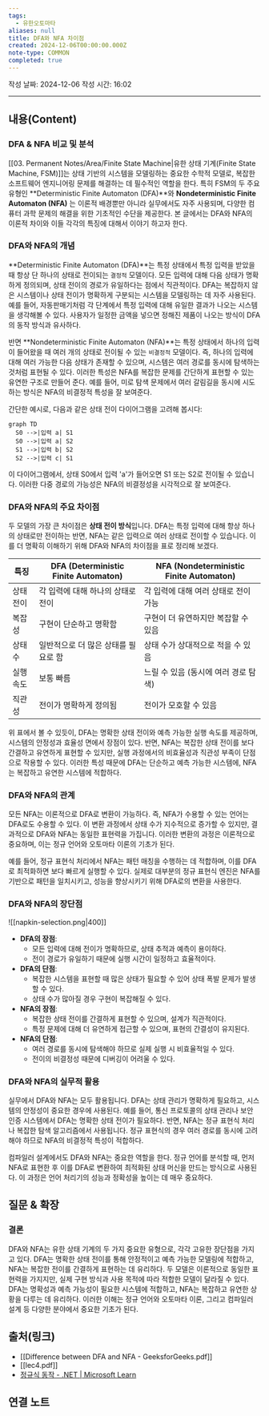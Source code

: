 ```yaml
---
tags:
  - 유한오토마타
aliases: null
title: DFA와 NFA 차이점
created: 2024-12-06T00:00:00.000Z
note-type: COMMON
completed: true
---
```

작성 날짜: 2024-12-06
작성 시간: 16:02


----
## 내용(Content)

### DFA & NFA 비교 및  분석

[[03. Permanent Notes/Area/Finite State Machine|유한 상태 기계(Finite State Machine, FSM)]]는 상태 기반의 시스템을 모델링하는 중요한 수학적 모델로, 복잡한 소프트웨어 엔지니어링 문제를 해결하는 데 필수적인 역할을 한다. 특히 FSM의 두 주요 유형인 **Deterministic Finite Automaton (DFA)**와 **Nondeterministic Finite Automaton (NFA)** 는 이론적 배경뿐만 아니라 실무에서도 자주 사용되며, 다양한 컴퓨터 과학 문제의 해결을 위한 기초적인 수단을 제공한다. 본 글에서는 DFA와 NFA의 이론적 차이와 이들 각각의 특징에 대해서 이야기 하고자 한다.

### DFA와 NFA의 개념

**Deterministic Finite Automaton (DFA)**는 특정 상태에서 특정 입력을 받았을 때 항상 단 하나의 상태로 전이되는  `결정적` 모델이다.  모든 입력에 대해 다음 상태가 명확하게 정의되며, 상태 전이의 경로가 유일하다는 점에서 직관적이다. DFA는 복잡하지 않은 시스템이나 상태 전이가 명확하게 구분되는 시스템을 모델링하는 데 자주 사용된다. 예를 들어, 자동판매기처럼 각 단계에서 특정 입력에 대해 유일한 결과가 나오는 시스템을 생각해볼 수 있다. 사용자가 일정한 금액을 넣으면 정해진 제품이 나오는 방식이 DFA의 동작 방식과 유사하다.

반면 **Nondeterministic Finite Automaton (NFA)**는 특정 상태에서 하나의 입력이 들어왔을 때 여러 개의 상태로 전이될 수 있는 `비결정적` 모델이다. 즉, 하나의 입력에 대해 여러 가능한 다음 상태가 존재할 수 있으며, 시스템은 여러 경로를 동시에 탐색하는 것처럼 표현될 수 있다. 이러한 특성은 NFA를 복잡한 문제를 간단하게 표현할 수 있는 유연한 구조로 만들어 준다. 예를 들어, 미로 탐색 문제에서 여러 갈림길을 동시에 시도하는 방식은 NFA의 비결정적 특성을 잘 보여준다.

간단한 예시로, 다음과 같은 상태 전이 다이어그램을 고려해 봅시다:
```mermaid
graph TD
  S0 -->|입력 a| S1
  S0 -->|입력 a| S2
  S1 -->|입력 b| S2
  S2 -->|입력 c| S1
```

이 다이어그램에서, 상태 S0에서 입력 'a'가 들어오면 S1 또는 S2로 전이될 수 있습니다. 이러한 다중 경로의 가능성은 NFA의 비결정성을 시각적으로 잘 보여준다.

### DFA와 NFA의 주요 차이점

두 모델의 가장 큰 차이점은 **상태 전이 방식**입니다. DFA는 특정 입력에 대해 항상 하나의 상태로만 전이하는 반면, NFA는 같은 입력으로 여러 상태로 전이할 수 있습니다. 이를 더 명확히 이해하기 위해 DFA와 NFA의 차이점을 표로 정리해 보겠다.

| 특징    | DFA (Deterministic Finite Automaton) | NFA (Nondeterministic Finite Automaton) |
| ----- | ------------------------------------ | --------------------------------------- |
| 상태 전이 | 각 입력에 대해 하나의 상태로 전이                  | 각 입력에 대해 여러 상태로 전이 가능                   |
| 복잡성   | 구현이 단순하고 명확함                         | 구현이 더 유연하지만 복잡할 수 있음                    |
| 상태 수  | 일반적으로 더 많은 상태를 필요로 함                 | 상태 수가 상대적으로 적을 수 있음                     |
| 실행 속도 | 보통 빠름                                | 느릴 수 있음 (동시에 여러 경로 탐색)                  |
| 직관성   | 전이가 명확하게 정의됨                         | 전이가 모호할 수 있음                            |

위 표에서 볼 수 있듯이, DFA는 명확한 상태 전이와 예측 가능한 실행 속도를 제공하며, 시스템의 안정성과 효율성 면에서 장점이 있다. 반면, NFA는 복잡한 상태 전이를 보다 간결하고 유연하게 표현할 수 있지만, 실행 과정에서의 비효율성과 직관성 부족이 단점으로 작용할 수 있다. 이러한 특성 때문에 DFA는 단순하고 예측 가능한 시스템에, NFA는 복잡하고 유연한 시스템에 적합하다.

### DFA와 NFA의 관계

모든 NFA는 이론적으로 DFA로 변환이 가능하다. 즉, NFA가 수용할 수 있는 언어는 DFA로도 수용할 수 있다. 이 변환 과정에서 상태 수가 지수적으로 증가할 수 있지만, 결과적으로 DFA와 NFA는 동일한 표현력을 가집니다. 이러한 변환의 과정은 이론적으로 중요하며, 이는 정규 언어와 오토마타 이론의 기초가 된다.

예를 들어, 정규 표현식 처리에서 NFA는 패턴 매칭을 수행하는 데 적합하며, 이를 DFA로 최적화하면 보다 빠르게 실행할 수 있다. 실제로 대부분의 정규 표현식 엔진은 NFA를 기반으로 패턴을 일치시키고, 성능을 향상시키기 위해 DFA로의 변환을 사용한다.

### DFA와 NFA의 장단점

![[napkin-selection.png|400]]

- **DFA의 장점**:
	- 모든 입력에 대해 전이가 명확하므로, 상태 추적과 예측이 용이하다.
	- 전이 경로가 유일하기 때문에 실행 시간이 일정하고 효율적이다.
- **DFA의 단점**:
	- 복잡한 시스템을 표현할 때 많은 상태가 필요할 수 있어 상태 폭발 문제가 발생할 수 있다.
	- 상태 수가 많아질 경우 구현이 복잡해질 수 있다.
- **NFA의 장점**:
	- 복잡한 상태 전이를 간결하게 표현할 수 있으며, 설계가 직관적이다.
	- 특정 문제에 대해 더 유연하게 접근할 수 있으며, 표현의 간결성이 유지된다.
- **NFA의 단점**:
	- 여러 경로를 동시에 탐색해야 하므로 실제 실행 시 비효율적일 수 있다.
	- 전이의 비결정성 때문에 디버깅이 어려울 수 있다.


### DFA와 NFA의 실무적 활용

실무에서 DFA와 NFA는 모두 활용됩니다. DFA는 상태 관리가 명확하게 필요하고, 시스템의 안정성이 중요한 경우에 사용된다. 예를 들어, 통신 프로토콜의 상태 관리나 보안 인증 시스템에서 DFA는 명확한 상태 전이가 필요하다. 반면, NFA는 정규 표현식 처리나 복잡한 탐색 알고리즘에서 사용됩니다. 정규 표현식의 경우 여러 경로를 동시에 고려해야 하므로 NFA의 비결정적 특성이 적합하다.

컴파일러 설계에서도 DFA와 NFA는 중요한 역할을 한다. 정규 언어를 분석할 때, 먼저 NFA로 표현한 후 이를 DFA로 변환하여 최적화된 상태 머신을 만드는 방식으로 사용된다. 이 과정은 언어 처리기의 성능과 정확성을 높이는 데 매우 중요하다.




## 질문 & 확장

### 결론

DFA와 NFA는 유한 상태 기계의 두 가지 중요한 유형으로, 각각 고유한 장단점을 가지고 있다. DFA는 명확한 상태 전이를 통해 안정적이고 예측 가능한 모델링에 적합하고, NFA는 복잡한 전이를 간결하게 표현하는 데 유리하다. 두 모델은 이론적으로 동일한 표현력을 가지지만, 실제 구현 방식과 사용 목적에 따라 적합한 모델이 달라질 수 있다. DFA는 명확성과 예측 가능성이 필요한 시스템에 적합하고, NFA는 복잡하고 유연한 상황을 다루는 데 유리하다. 이러한 이해는 정규 언어와 오토마타 이론, 그리고 컴파일러 설계 등 다양한 분야에서 중요한 기초가 된다.

## 출처(링크)

- [[Difference between DFA and NFA - GeeksforGeeks.pdf]]
- [[lec4.pdf]]
- [정규식 동작 - .NET | Microsoft Learn](https://learn.microsoft.com/ko-kr/dotnet/standard/base-types/details-of-regular-expression-behavior?redirectedfrom=MSDN)

## 연결 노트

